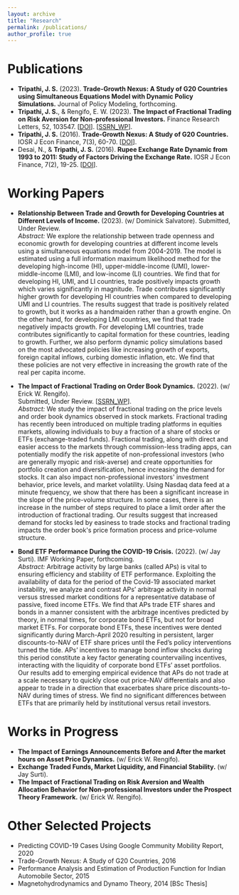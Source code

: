 ```yaml
---
layout: archive
title: "Research"
permalink: /publications/
author_profile: true
---
```

Publications
======
- **Tripathi, J. S.** (2023). **Trade-Growth Nexus: A Study of G20 Countries using Simultaneous Equations Model with Dynamic Policy Simulations.** Journal of Policy Modeling, forthcoming. <br>
- **Tripathi, J. S.**, & Rengifo, E. W. (2023). **The Impact of Fractional Trading on Risk Aversion for Non-professional Investors.** Finance Research Letters, 52, 103547. [[DOI](https://www.sciencedirect.com/science/article/pii/S1544612322007231?via%3Dihub)]. [[SSRN_WP](https://papers.ssrn.com/sol3/papers.cfm?abstract_id=4208358)]. <br>
- **Tripathi, J. S.** (2016). **Trade-Growth Nexus: A Study of G20 Countries.** IOSR J Econ Finance, 7(3), 60-70.  [[DOI](https://www.iosrjournals.org/iosr-jef/papers/Vol7-Issue3/Version-2/G0703026070.pdf)].
- Desai, N., & **Tripathi, J. S.** (2016). **Rupee Exchange Rate Dynamic from 1993 to 2011: Study of Factors Driving the Exchange Rate.** IOSR J Econ Finance, 7(2), 19-25.  [[DOI](https://www.iosrjournals.org/iosr-jef/papers/Vol7-Issue2/Version-2/C0702021925.pdf)].

Working Papers
======
- **Relationship Between Trade and Growth for Developing Countries at Different Levels of Income.** (2023). (w/ Dominick Salvatore). Submitted, Under Review. <br>
*Abstract:* We explore the relationship between trade openness and economic growth for developing countries at different income levels using a simultaneous equations model from 2004-2019. The model is estimated using a full information maximum likelihood method for the developing high-income (HI), upper-middle-income (UMI), lower-middle-income (LMI), and low-income (LI) countries. We find that for developing HI, UMI, and LI countries, trade positively impacts growth which varies significantly in magnitude. Trade contributes significantly higher growth for developing HI countries when compared to developing UMI and LI countries. The results suggest that trade is positively related to growth, but it works as a handmaiden rather than a growth engine. On the other hand, for developing LMI countries, we find that trade negatively impacts growth. For developing LMI countries, trade contributes significantly to capital formation for these countries, leading to growth. Further, we also perform dynamic policy simulations based on the most advocated policies like increasing growth of exports, foreign capital inflows, curbing domestic inflation, etc. We find that these policies are not very effective in increasing the growth rate of the real per capita income. <br>

- **The Impact of Fractional Trading on Order Book Dynamics.** (2022). (w/ Erick W. Rengifo). <br>
Submitted, Under Review. [[SSRN_WP](https://papers.ssrn.com/sol3/papers.cfm?abstract_id=4259584)]. <br>
*Abstract:* We study the impact of fractional trading on the price levels and order book dynamics observed in stock markets. Fractional trading has recently been introduced on multiple trading platforms in equities markets, allowing individuals to buy a fraction of a share of stocks or ETFs (exchange-traded funds). Fractional trading, along with direct and easier access to the markets through commission-less trading apps, can potentially modify the risk appetite of non-professional investors (who are generally myopic and risk-averse) and create opportunities for portfolio creation and diversification, hence increasing the demand for stocks. It can also impact non-professional investors' investment behavior, price levels, and market volatility. Using Nasdaq data feed at a minute frequency, we show that there has been a significant increase in the slope of the price-volume structure. In some cases, there is an increase in the number of steps required to place a limit order after the introduction of fractional trading. Our results suggest that increased demand for stocks led by easiness to trade stocks and fractional trading impacts the order book's price formation process and price-volume structure. <br>

- **Bond ETF Performance During the COVID-19 Crisis.** (2022). (w/ Jay Surti). IMF Working Paper, forthcoming. <br>
*Abstract:* Arbitrage activity by large banks (called APs) is vital to ensuring efficiency and stability of ETF performance. Exploiting the availability of data for the period of the Covid-19 associated market instability, we analyze and contrast APs’ arbitrage activity in normal versus stressed market conditions for a representative database of passive, fixed income ETFs. We find that APs trade ETF shares and bonds in a manner consistent with the arbitrage incentives predicted by theory, in normal times, for corporate bond ETFs, but not for broad market ETFs. For corporate bond ETFs, these incentives were dented significantly during March-April 2020 resulting in persistent, larger discounts-to-NAV of ETF share prices until the Fed’s policy interventions turned the tide. APs’ incentives to manage bond inflow shocks during this period constitute a key factor generating countervailing incentives, interacting with the liquidity of corporate bond ETFs’ asset portfolios. Our results add to emerging empirical evidence that APs do not trade at a scale necessary to quickly close out price-NAV differentials and also appear to trade in a direction that exacerbates share price discounts-to-NAV during times of stress. We find no significant differences between ETFs that are primarily held by institutional versus retail investors. <br>

Works in Progress
======
- **The Impact of Earnings Announcements Before and After the market hours on Asset Price Dynamics.** (w/ Erick W. Rengifo). <br>
- **Exchange Traded Funds, Market Liquidity, and Financial Stability.** (w/ Jay Surti). <br>
- **The Impact of Fractional Trading on Risk Aversion and Wealth Allocation Behavior for Non-professional Investors under the Prospect Theory Framework.** (w/ Erick W. Rengifo).

Other Selected Projects
======
- Predicting COVID-19 Cases Using Google Community Mobility Report, 2020
- Trade-Growth Nexus: A Study of G20 Countries, 2016
- Performance Analysis and Estimation of Production Function for Indian Automobile Sector, 2015
- Magnetohydrodynamics and Dynamo Theory, 2014 [BSc Thesis]


<!--
{% if author.googlescholar %}
  You can also find my articles on <u><a href="{{author.googlescholar}}">my Google Scholar profile</a>.</u>
{% endif %}

{% include base_path %}

{% for post in site.publications reversed %}
  {% include archive-single.html %}
{% endfor %} -->
